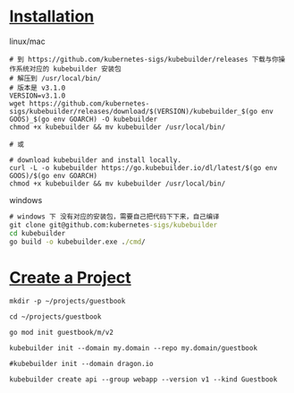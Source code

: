 



# [Installation](https://book.kubebuilder.io/quick-start.html#installation)

linux/mac 

```shell
# 到 https://github.com/kubernetes-sigs/kubebuilder/releases 下载与你操作系统对应的 kubebuilder 安装包
# 解压到 /usr/local/bin/
# 版本是 v3.1.0
VERSION=v3.1.0
wget https://github.com/kubernetes-sigs/kubebuilder/releases/download/$(VERSION)/kubebuilder_$(go env GOOS)_$(go env GOARCH) -O kubebuilder
chmod +x kubebuilder && mv kubebuilder /usr/local/bin/

# 或

# download kubebuilder and install locally.
curl -L -o kubebuilder https://go.kubebuilder.io/dl/latest/$(go env GOOS)/$(go env GOARCH)
chmod +x kubebuilder && mv kubebuilder /usr/local/bin/

```

windows 

```cmd
# windows 下 没有对应的安装包，需要自己把代码下下来，自己编译
git clone git@github.com:kubernetes-sigs/kubebuilder
cd kubebuilder
go build -o kubebuilder.exe ./cmd/
```



# [Create a Project](https://book.kubebuilder.io/quick-start.html#create-a-project)

```shell
mkdir -p ~/projects/guestbook

cd ~/projects/guestbook

go mod init guestbook/m/v2

kubebuilder init --domain my.domain --repo my.domain/guestbook

#kubebuilder init --domain dragon.io

kubebuilder create api --group webapp --version v1 --kind Guestbook
```

